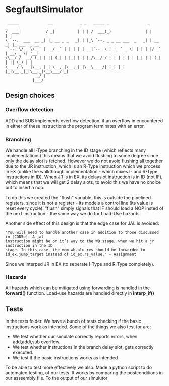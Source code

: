 # SegfaultSimulator

```
 _____             __            _ _   _____ _                 _       _
/  ___|           / _|          | | | /  ___(_)               | |     | |
\ `--.  ___  __ _| |_ __ _ _   _| | |_\ `--. _ _ __ ___  _   _| | __ _| |_ ___  _ __
 `--. \/ _ \/ _` |  _/ _` | | | | | __|`--. \ | '_ ` _ \| | | | |/ _` | __/ _ \| '__|
/\__/ /  __/ (_| | || (_| | |_| | | |_/\__/ / | | | | | | |_| | | (_| | || (_) | |
\____/ \___|\__, |_| \__,_|\__,_|_|\__\____/|_|_| |_| |_|\__,_|_|\__,_|\__\___/|_|
             __/ |
            |___/
```

## Design choices

### Overflow detection

ADD and SUB implements overflow detection, if an overflow in encountered in either of these instructions the program terminates with an error.

### Branching

We handle all I-Type branching in the ID stage (which reflects many implementations) this means that we avoid flushing to some degree since only the delay slot is fetched.
However we do not avoid flushing all together due to the JR instruction, which is an R-Type instruction which we process in EX (unlike the walkthough implementation - which mixes I- and R-Type instructions in ID).
When JR is in EX, its delayslot instruction is in ID (not IF), which means that we will get 2 delay slots, to avoid this we have no choice but to insert a nop.

To do this we created the "flush" variable, this is outside the pipelined registers, since it is not a register - its models a control line (its value is reset every cycle).
"flush" simply signals that IF should load a NOP insted of the next instruction - the same way we do for Load-Use hazards.

Another side effect of this design is that the edge case for JAL is avoided:

	"You will need to handle another case in addition to those discussed in [COD5e]. A jal
	instruction might be on it’s way to the WB stage, when we hit a jr instruction in the ID
	stage. In this case, the mem_wb.alu_res should be forwarded to id_ex.jump_target instead of id_ex.rs_value." - Assignment

Since we interped JR in EX (to seperate I-Type and R-Type completely).

### Hazards

All hazards which can be mitigated using forwarding is handled in the **forward()** function.
Load-use hazards are handled directly in **interp_if()**

## Tests

In the tests folder. We have a bunch of tests checking if the basic instructions work as intended.
Some of the things we also test for are:


* We test whether our simulate correctly reports errors, when add,addi,sub overflow.
* We test whether instructions in the branch delay slot, gets correctly executed.
* We test if the basic instructions works as intended

To be able to test more effectively we also. Made a python script to do automated testing, of our tests. It works by comparing the postconditions in our asssembly file. To the output of our simulutor
